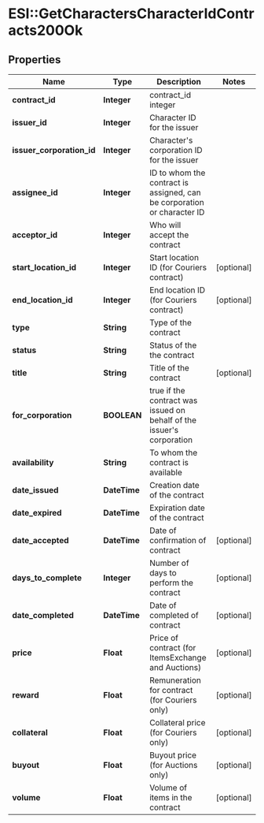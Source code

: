 # ESI::GetCharactersCharacterIdContracts200Ok

## Properties
Name | Type | Description | Notes
------------ | ------------- | ------------- | -------------
**contract_id** | **Integer** | contract_id integer | 
**issuer_id** | **Integer** | Character ID for the issuer | 
**issuer_corporation_id** | **Integer** | Character&#39;s corporation ID for the issuer | 
**assignee_id** | **Integer** | ID to whom the contract is assigned, can be corporation or character ID | 
**acceptor_id** | **Integer** | Who will accept the contract | 
**start_location_id** | **Integer** | Start location ID (for Couriers contract) | [optional] 
**end_location_id** | **Integer** | End location ID (for Couriers contract) | [optional] 
**type** | **String** | Type of the contract | 
**status** | **String** | Status of the the contract | 
**title** | **String** | Title of the contract | [optional] 
**for_corporation** | **BOOLEAN** | true if the contract was issued on behalf of the issuer&#39;s corporation | 
**availability** | **String** | To whom the contract is available | 
**date_issued** | **DateTime** | Сreation date of the contract | 
**date_expired** | **DateTime** | Expiration date of the contract | 
**date_accepted** | **DateTime** | Date of confirmation of contract | [optional] 
**days_to_complete** | **Integer** | Number of days to perform the contract | [optional] 
**date_completed** | **DateTime** | Date of completed of contract | [optional] 
**price** | **Float** | Price of contract (for ItemsExchange and Auctions) | [optional] 
**reward** | **Float** | Remuneration for contract (for Couriers only) | [optional] 
**collateral** | **Float** | Collateral price (for Couriers only) | [optional] 
**buyout** | **Float** | Buyout price (for Auctions only) | [optional] 
**volume** | **Float** | Volume of items in the contract | [optional] 


